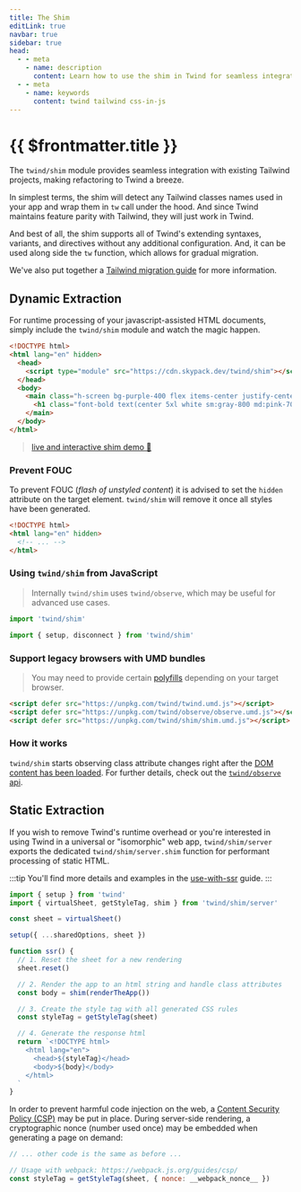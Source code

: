 ```yaml
---
title: The Shim
editLink: true
navbar: true
sidebar: true
head:
  - - meta
    - name: description
      content: Learn how to use the shim in Twind for seamless integration with Tailwind.
  - - meta
    - name: keywords
      content: twind tailwind css-in-js
---
```


# {{ $frontmatter.title }}

The `twind/shim` module provides seamless integration with existing Tailwind projects, making refactoring to Twind a breeze.

In simplest terms, the shim will detect any Tailwind classes names used in your app and wrap them in `tw` call under the hood. And since Twind maintains feature parity with Tailwind, they will just work in Twind.

And best of all, the shim supports all of Twind's extending syntaxes, variants, and directives without any additional configuration. And, it can be used along side the `tw` function, which allows for gradual migration.

We've also put together a [Tailwind migration guide](../migration-guides/migrate-from-tailwind.md) for more information.

<!-- The shim allows for the use of the `class` attribute for tailwind rules. If such a rule is detected, the corresponding CSS rule is created and injected into the stylesheet dynamically. The default `twind/shim` export is intended for client-side usage and, without configuration, utilizes the default/global `tw` instance. For server-side usage, [`twind/shim/server`](#) exports a dedicated `shim` function that will parse and update a static HTML string while collecting the style rules into a sheet for further usage in your respective framework. -->

## Dynamic Extraction

For runtime processing of your javascript-assisted HTML documents, simply include the `twind/shim` module and watch the magic happen.

```html
<!DOCTYPE html>
<html lang="en" hidden>
  <head>
    <script type="module" src="https://cdn.skypack.dev/twind/shim"></script>
  </head>
  <body>
    <main class="h-screen bg-purple-400 flex items-center justify-center">
      <h1 class="font-bold text(center 5xl white sm:gray-800 md:pink-700)">This is Twind!</h1>
    </main>
  </body>
</html>
```

> [live and interactive shim demo 🚀 ](https://esm.codes/#aW1wb3J0ICdodHRwczovL2Nkbi5za3lwYWNrLmRldi90d2luZC9zaGltJwoKZG9jdW1lbnQuYm9keS5pbm5lckhUTUwgPSBgCiAgPG1haW4gY2xhc3M9Imgtc2NyZWVuIGJnLXB1cnBsZS00MDAgZmxleCBpdGVtcy1jZW50ZXIganVzdGlmeS1jZW50ZXIiPgogICAgPGgxIGNsYXNzPSJmb250LWJvbGQgdGV4dChjZW50ZXIgNXhsIHdoaXRlIHNtOmdyYXktODAwIG1kOnBpbmstNzAwKSI+CiAgICAgIFRoaXMgaXMgVHdpbmQhCiAgICA8L2gxPgogIDwvbWFpbj4KYA==)

### Prevent FOUC

To prevent FOUC (_flash of unstyled content_) it is advised to set the `hidden` attribute on the target element. `twind/shim` will remove it once all styles have been generated.

```html
<!DOCTYPE html>
<html lang="en" hidden>
  <!-- ... -->
</html>
```

### Using `twind/shim` from JavaScript

> Internally `twind/shim` uses `twind/observe`, which may be useful for advanced use cases.

```js
import 'twind/shim'
```

```js
import { setup, disconnect } from 'twind/shim'
```

### Support legacy browsers with UMD bundles

> You may need to provide certain [polyfills](./browser-support.md) depending on your target browser.

```html
<script defer src="https://unpkg.com/twind/twind.umd.js"></script>
<script defer src="https://unpkg.com/twind/observe/observe.umd.js"></script>
<script defer src="https://unpkg.com/twind/shim/shim.umd.js"></script>
```

### How it works

`twind/shim` starts observing class attribute changes right after the [DOM content has been loaded](https://developer.mozilla.org/en-US/docs/Web/API/Document/DOMContentLoaded_event). For further details, check out the [`twind/observe` api](../api/twind-observe.md).

## Static Extraction

If you wish to remove Twind's runtime overhead or you're interested in using Twind in a universal or "isomorphic" web app, `twind/shim/server` exports the dedicated `twind/shim/server.shim` function for performant processing of static HTML.

:::tip
You'll find more details and examples in the [use-with-ssr](../usage-guides/use-with-ssr.md) guide.
:::

```js
import { setup } from 'twind'
import { virtualSheet, getStyleTag, shim } from 'twind/shim/server'

const sheet = virtualSheet()

setup({ ...sharedOptions, sheet })

function ssr() {
  // 1. Reset the sheet for a new rendering
  sheet.reset()

  // 2. Render the app to an html string and handle class attributes
  const body = shim(renderTheApp())

  // 3. Create the style tag with all generated CSS rules
  const styleTag = getStyleTag(sheet)

  // 4. Generate the response html
  return `<!DOCTYPE html>
    <html lang="en">
      <head>${styleTag}</head>
      <body>${body}</body>
    </html>
  `
}
```

In order to prevent harmful code injection on the web, a [Content Security Policy (CSP)](https://developer.mozilla.org/docs/Web/HTTP/CSP) may be put in place. During server-side rendering, a cryptographic nonce (number used once) may be embedded when generating a page on demand:

```js
// ... other code is the same as before ...

// Usage with webpack: https://webpack.js.org/guides/csp/
const styleTag = getStyleTag(sheet, { nonce: __webpack_nonce__ })
```
